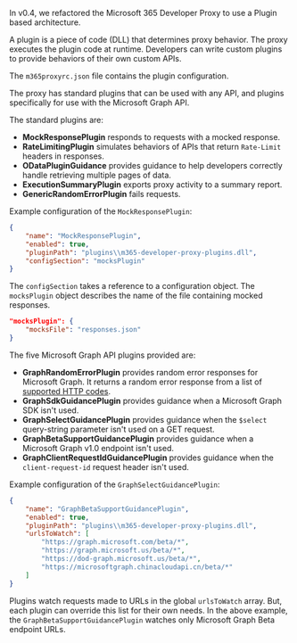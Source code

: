In v0.4, we refactored the Microsoft 365 Developer Proxy to use a Plugin based architecture.

A plugin is a piece of code (DLL) that determines proxy behavior. The proxy executes the plugin code at runtime. Developers can write custom plugins to provide behaviors of their own custom APIs.

The `m365proxyrc.json` file contains the plugin configuration.

The proxy has standard plugins that can be used with any API, and plugins specifically for use with the Microsoft Graph API.

The standard plugins are:

- **MockResponsePlugin** responds to requests with a mocked response.
- **RateLimitingPlugin** simulates behaviors of APIs that return `Rate-Limit` headers in responses.
- **ODataPluginGuidance** provides guidance to help developers correctly handle retrieving multiple pages of data.
- **ExecutionSummaryPlugin** exports proxy activity to a summary report.
- **GenericRandomErrorPlugin** fails requests.

Example configuration of the `MockResponsePlugin`:

```json
{
    "name": "MockResponsePlugin",
    "enabled": true,
    "pluginPath": "plugins\\m365-developer-proxy-plugins.dll",
    "configSection": "mocksPlugin"
}
```

The `configSection` takes a reference to a configuration object. The `mocksPlugin` object describes the name of the file containing mocked responses.

```json
"mocksPlugin": {
    "mocksFile": "responses.json"
}
```

The five Microsoft Graph API plugins provided are:

- **GraphRandomErrorPlugin** provides random error responses for Microsoft Graph. It returns a random error response from a list of [supported HTTP codes](../technical-reference/Supported-HTTP-error-status-codes.md).
- **GraphSdkGuidancePlugin** provides guidance when a Microsoft Graph SDK isn't used.
- **GraphSelectGuidancePlugin** provides guidance when the `$select` query-string parameter isn't used on a GET request.
- **GraphBetaSupportGuidancePlugin** provides guidance when a Microsoft Graph v1.0 endpoint isn't used.
- **GraphClientRequestIdGuidancePlugin** provides guidance when the `client-request-id` request header isn't used.

Example configuration of the `GraphSelectGuidancePlugin`:

```json
{
    "name": "GraphBetaSupportGuidancePlugin",
    "enabled": true,
    "pluginPath": "plugins\\m365-developer-proxy-plugins.dll",
    "urlsToWatch": [
        "https://graph.microsoft.com/beta/*",
        "https://graph.microsoft.us/beta/*",
        "https://dod-graph.microsoft.us/beta/*",
        "https://microsoftgraph.chinacloudapi.cn/beta/*"
    ]
}
```

Plugins watch requests made to URLs in the global `urlsToWatch` array. But, each plugin can override this list for their own needs. In the above example, the `GraphBetaSupportGuidancePlugin` watches only Microsoft Graph Beta endpoint URLs.
